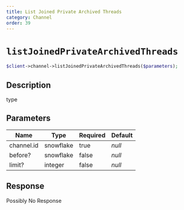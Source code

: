 ```yaml
---
title: List Joined Private Archived Threads
category: Channel
order: 39
---
```


# `listJoinedPrivateArchivedThreads`

```php
$client->channel->listJoinedPrivateArchivedThreads($parameters);
```

## Description

type

## Parameters


Name | Type | Required | Default
--- | --- | --- | ---
channel.id | snowflake | true | *null*
before? | snowflake | false | *null*
limit? | integer | false | *null*

## Response

Possibly No Response


